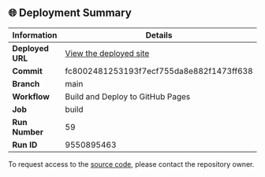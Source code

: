 ## 🌐 Deployment Summary

| Information | Details |
|-------------|---------|
| **Deployed URL** | [View the deployed site](https://First-Matter.github.io/public-demo) |
| **Commit** | fc8002481253193f7ecf755da8e882f1473ff638 |
| **Branch** | main |
| **Workflow** | Build and Deploy to GitHub Pages |
| **Job** | build |
| **Run Number** | 59 |
| **Run ID** | 9550895463 |

To request access to the [source code](https://github.com/First-Matter/flappy-jam-2024), please contact the repository owner.
